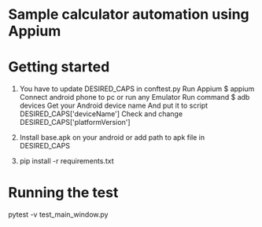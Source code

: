 # Sample calculator automation using Appium

# Getting started
1) You have to update DESIRED_CAPS in conftest.py 
Run Appium
$ appium
Connect android phone to pc or run any Emulator
Run command
$ adb devices
Get your Android device name
And put it to script DESIRED_CAPS['deviceName']
Check and change DESIRED_CAPS['platformVersion']

2) Install base.apk on your android or add path to apk file in DESIRED_CAPS
3) pip install -r requirements.txt

# Running the test

pytest -v test_main_window.py




